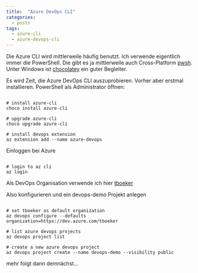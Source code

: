 ```yaml
---
title:  "Azure DevOps CLI"
categories:
  - posts
tags:
  - azure-cli
  - azure-devops-cli
---
```


Die Azure CLI wird mittlerweile häufig benutzt. Ich verwende eigentlich immer die PowerShell. 
Die gibt es ja mittlerweile auch Cross-Platform [pwsh](https://docs.microsoft.com/en-us/powershell/scripting/install/installing-powershell). Unter Windows ist [chocolatey](https://chocolatey.org) ein guter Begleiter.

Es wird Zeit, die Azure DevOps CLI auszuprobieren. 
Vorher aber erstmal installieren. PowerShell als Administrator öffnen: 

```

# install azure-cli
choco install azure-cli

# upgrade azure-cli
choco upgrade azure-cli

# install devops extension
az extension add --name azure-devops

```

Einloggen bei Azure

```

# login to az cli
az login

```

Als DevOps Organisation verwende ich hier [tboeker](
https://dev.azure.com/tboeker/)

Also konfigurieren und ein devops-demo Projekt anlegen

```

# set tboeker as default organization
az devops configure --defaults organization=https://dev.azure.com/tboeker

# list azure devops projects
az devops project list

# create a new azure devops project
az devops project create --name devops-demo --visibility public

```

mehr folgt dann demnächst...